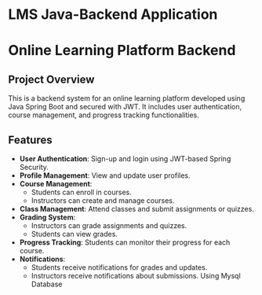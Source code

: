 # LMS Java-Backend Application
# Online Learning Platform Backend  

## Project Overview  
This is a backend system for an online learning platform developed using Java Spring Boot and secured with JWT. It includes user authentication, course management, and progress tracking functionalities.  

## Features  
- **User Authentication**: Sign-up and login using JWT-based Spring Security.  
- **Profile Management**: View and update user profiles.  
- **Course Management**:  
  - Students can enroll in courses.  
  - Instructors can create and manage courses.  
- **Class Management**: Attend classes and submit assignments or quizzes.  
- **Grading System**:  
  - Instructors can grade assignments and quizzes.  
  - Students can view grades.  
- **Progress Tracking**: Students can monitor their progress for each course.  
- **Notifications**:  
  - Students receive notifications for grades and updates.  
  - Instructors receive notifications about submissions.
Using Mysql Database 
